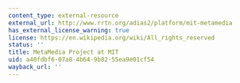 ```yaml
---
content_type: external-resource
external_url: http://www.rrtn.org/adias2/platform/mit-metamedia
has_external_license_warning: true
license: https://en.wikipedia.org/wiki/All_rights_reserved
status: ''
title: MetaMedia Project at MIT
uid: a40fdbf6-07a8-4b64-9b82-55ea9e01cf54
wayback_url: ''
---
```

